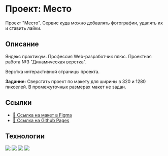 # Проект: Место
Проект "Место". Сервис куда можно добавлять фотографии, удалять их и ставить лайки.

## Описание
Яндекс практикум.
Профессия Web-разработчик плюс.
Проектная работа №3 "Динамическая верстка".

Верстка интерактивной страницы проекта.

**Задание:** Сверстать проект по макету для ширины в 320 и 1280 пикселей. В промежуточных размерах макет не задан.

## Ссылки
+ [🔗 Ссылка на макет в Figma](https://www.figma.com/file/2cn9N9jSkmxD84oJik7xL7/JavaScript.-Sprint-4?node-id=0%3A1)
+ [🔗 Ссылка на Github Pages](https://shvkn.github.io/mesto-project/)

##  Технологии
<img src="https://img.shields.io/badge/HTML-black?style=flat&logo=html5&logoColor=F24E1E"> <img src="https://img.shields.io/badge/CSS 3-Responsive : Flex : Grid-90ee90?style=flat&logo=css3"> <img src="https://img.shields.io/badge/BEM-gold?style=flat&logo=bem&logoColor=black"> <img src="https://img.shields.io/badge/Figma-F24E1E?style=flat&logo=figma&logoColor=white">
